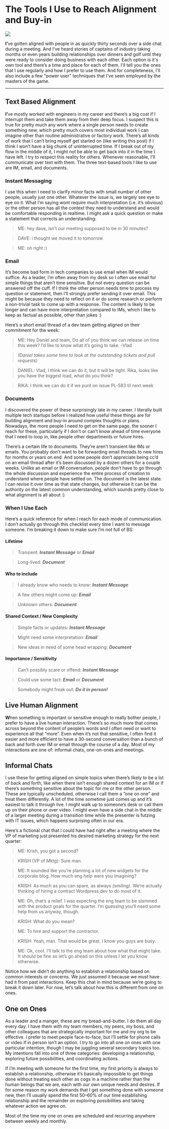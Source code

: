 # The Tools I Use to Reach Alignment and Buy-in

![][lead-image-jpg]

<b>I’</b>ve gotten aligned with people in as quickly thirty seconds over a side chat during a meeting. And I’ve heard stories of captains of industry taking months or even years building relationships over dinners and golf until they were ready to consider doing business with each other. Each option is it's own tool and there’s a time and place for each of them. I'll tell you the ones that I use regularly and how I prefer to use them. And for completeness, I'll also include a few "power user" techniques that I've seen employed by the masters of the game.

---

## Text Based Alignment
<b>I’</b>ve mostly worked with engineers in my career and there’s a big cost if I interrupt them and take them away from their deep focus. I suspect this is true for pretty much any work where a single person needs to create something new, which pretty much covers most individual work I can imagine other than routine administrative or factory work. There’s all kinds of work that I can’t bring myself get started on (like writing this post) if I think I won’t have a big chunk of uninterrupted time. If I break out of my flow in the middle of it, I might not be able to get back into it in the time I have left. I try to respect this reality for others. Whenever reasonable, I’ll communicate over text with them. The three text-based tools I like to use are IM, email, and documents.

### Instant Messaging
I use this when I need to clarify minor facts with small number of other people, usually just one other. Whatever the issue is, we largely see eye to eye on it. What I’m saying wont require much interpretation (i.e. it’s obvious) or the other person has all the context they need to understand and would be comfortable responding in realtime. I might ask a quick question or make a statement that corrects an understanding:

> ME: hey dave, isn’t our meeting supposed to be in 30 minutes?

> DAVE: i thought we moved it to tomorrow

> ME: oh right :)


### Email
It’s become bad form in tech companies to use email when IM would suffice. As a leader, I’m often away from my desk so I often use email for simple things that aren’t time sensitive. But not every question can be answered off the cuff. If I think the other person needs time to process my question or statement, then I’ll strongly prefer sending it over email. This might be because they need to reflect on it or do some research or perform a non-trivial task to come up with a response. The content is likely to be longer and can have more interpretation compared to IMs, which I like to keep as factual as possible, other than jokes :)

Here’s a short email thread of a dev team getting aligned on their commitment for the week:

> ME: Hey Daniel and team, Do all of you think we can release on time this week? I’d like to know what it’s going to take. -Vlad

> _(Daniel takes some time to look at the outstanding tickets and pull requests)_

> DANIEL: Vlad, I think we can do it, but it will be tight. Rika, looks like you have the biggest load, what do you think?

> RIKA: I think we can do it if we punt on issue PL-583 til next week

### Documents
I discovered the power of these surprisingly late in my career. I literally built multiple tech startups before I realized how useful these things are for building alignment and buy-in around complex thoughts or plans. Nowadays, the more people I need to get on the same page, the sooner I reach for these, particularly if I don’t or can’t know ahead of time everyone that I need to loop in, like people other departments or future hires. 

There’s a certain life to documents. They’re aren’t transient like IMs or emails. You probably don’t want to be forwarding email threads to new hires for months or years on end. And some people don’t appreciate being cc’d on an email thread after it’s been discussed by a dozen others for a couple weeks. Unlike an email or IM conversation, people don’t have to go through the whole discussion and experience the entire process of creation to understand where people have settled on. The document is the latest state. I can revise it over time as that state changes, but otherwise it can be the authority on the latest common understanding, which sounds pretty close to what alignment is all about :)

### When I Use Each
Here’s a quick reference for when I reach for each mode of communication. I don’t actually go through this checklist every time I want to message someone. I’m breaking it down to make sure I’m not full of BS:

#### Lifetime
> Transient: _**Instant Message**_ or _**Email**_

> Long-lived: _**Document**_

#### Who to include
> I already know who needs to know: _**Instant Message**_

> A few others might come up: _**Email**_

> Unknown others: _**Document**_

#### Shared Context / New Complexity
> Simple facts or updates: _**Instant Message**_

> Might need some interpretation: _**Email**_

> New ideas in need of some head wrapping: _**Document**_

#### Importance / Sensitivity
> Can’t possibly scare or offend: _**Instant Message**_

> Could use some tact: _**Email**_ or _**Document**_

> Somebody might freak out: _**Do it in person!**_

## Live Human Alignment
<b>W</b>hen something is important or sensitive enough to really bother people, I prefer to have a live human interaction. There’s so much more that comes across beyond the content of people’s words and I often need or want to experience all that “more”. Even when it’s not that sensitive, I often find it easier and more efficient to have a 30-second conversation than a bunch of back and forth over IM or email through the course of a day. Most of my interactions are one of: informal chats, one-on-ones and meetings.

## Informal Chats
I use these for getting aligned on simple topics when there’s likely to be a lot of back and forth, like when there isn’t enough shared context for an IM or if there’s something sensitive about the topic for me or the other person. These are typically unscheduled, otherwise I call them a “one on one” and treat them differently. A lot of the time sometime just comes up and it’s easiest to talk it through live. I might walk up to someone’s desk or call them up on their phone or over video. I might even have a side chat in the middle of a larger meeting during a transition time while the presenter is futzing with IT issues, which happens surprising often in our era. 

Here’s a fictional chat that I could have had right after a meeting where the VP of marketing just presented his desired marketing strategy for the next quarter:

> ME: Krish, you got a second?

> KRISH (VP of Mktg): Sure man.

> ME: It sounded like you’re planning a lot of new widgets for the corporate blog. How much eng help were you imagining?

> KRISH: As much as you can spare, as always _(smiling)_. We’re actually thinking of hiring a contract Wordpress dev to do most of it.

> ME: Oh, that’s a relief. I was expecting the eng team to be slammed with the product goals for the quarter. I’m guessing you’ll need some help from us anyway, though.

> KRISH: What do you mean?

> ME: To hire and support the contractor.

> KRISH: Yeah, man. That would be great. I know you guys are busy.

> ME: Ok, cool. I’ll talk to the eng team about how what that might take. It should be fine so let’s go ahead on this unless I let you know otherwise.

Notice how we didn’t do anything to establish a relationship based on common interests or concerns. We just assumed it because we must have had it from past interactions. Keep this chat in mind because we’re going to break it down later. For now, let’s talk about how this is different from one on ones.

## One on Ones
As a leader and a manger, these are my bread-and-butter. I do them all day every day. I have them with my team members, my peers, my boss, and other colleagues that are strategically important for me and my org to be effective. I prefer to meet people face-to-face, but I’ll settle for phone calls or video if in person isn’t an option. I try to go into all one on ones with one particular intention, though I may be juggling several secondary topics too. My intentions fall into one of three categories: developing a relationship, exploring future possibilities, and coordinating actions.

If I’m meeting with someone for the first time, my first priority is always to establish a relationship, otherwise it’s basically impossible to get things done without treating each other as cogs in a machine rather than the human beings that we are, each with our own unique needs and desires. If for some reason my work demands that I get something done with someone new, then I’ll usually spend the first 50–60% of our time establishing relationship and the remainder on exploring possibilities and taking whatever action we agree on. 

Most of the time my one on ones are scheduled and recurring anywhere between weekly and monthly.


[lead-image-jpg]: https://d235962hz41e70.cloudfront.net/tools.jpeg